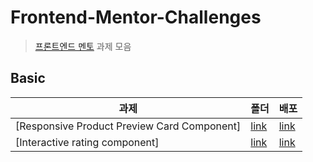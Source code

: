 # Frontend-Mentor-Challenges

> [프론트엔드 멘토](https://www.frontendmentor.io/home) 과제 모음

## Basic

| 과제                                        | 폴더     | 배포     |
| ------------------------------------------- | -------- | -------- |
| [Responsive Product Preview Card Component] | [link](https://github.com/rockbell89/Frontend-Mentor-Challanges/tree/main/product-preview-card-component-main) | [link](https://rockbell89.github.io/Frontend-Mentor-Challanges/product-preview-card-component-main/) |
| [Interactive rating component]              | [link](https://github.com/rockbell89/Frontend-Mentor-Challanges/tree/main/interactive-rating-component-main) | [link](https://rockbell89.github.io/Frontend-Mentor-Challanges/interactive-rating-component-main/) |

